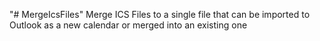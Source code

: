 "# MergeIcsFiles" 
Merge ICS Files to a single file that can be imported to Outlook as a new calendar or merged into an existing one
